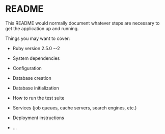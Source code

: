 # README

This README would normally document whatever steps are necessary to get the
application up and running.

Things you may want to cover:

* Ruby version
2.5.0 --2 
* System dependencies

* Configuration

* Database creation

* Database initialization

* How to run the test suite

* Services (job queues, cache servers, search engines, etc.)

* Deployment instructions

* ...
